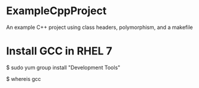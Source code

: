 # ExampleCppProject
An example C++ project using class headers, polymorphism, and a makefile

Install GCC in RHEL 7
===========================================
$ sudo yum group install "Development Tools"

$ whereis gcc
